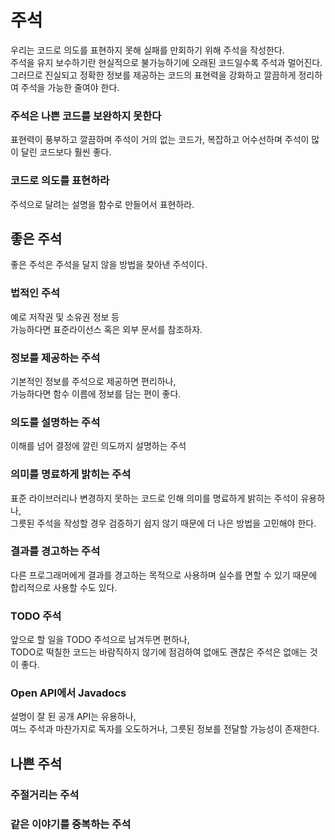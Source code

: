 # 주석

우리는 코드로 의도를 표현하지 못해 실패를 만회하기 위해 주석을 작성한다.    
주석을 유지 보수하기란 현실적으로 불가능하기에 오래된 코드일수록 주석과 멀어진다.   
그러므로 진실되고 정확한 정보를 제공하는 코드의 표현력을 강화하고 깔끔하게 정리하여 주석을 가능한 줄여야 한다.    

### 주석은 나쁜 코드를 보완하지 못한다
표현력이 풍부하고 깔끔하며 주석이 거의 없는 코드가, 복잡하고 어수선하며 주석이 많이 달린 코드보다 훨씬 좋다.    

### 코드로 의도를 표현하라
주석으로 달려는 설명을 함수로 만들어서 표현하라.

## 좋은 주석
좋은 주석은 주석을 달지 않을 방법을 찾아낸 주석이다.

### 법적인 주석    
예로 저작권 및 소유권 정보 등    
가능하다면 표준라이선스 혹은 외부 문서를 참조하자.

### 정보를 제공하는 주석    
기본적인 정보를 주석으로 제공하면 편리하나,    
가능하다면 함수 이름에 정보를 담는 편이 좋다.    

### 의도를 설명하는 주석
이해를 넘어 결정에 깔린 의도까지 설명하는 주석

### 의미를 명료하게 밝히는 주석
표준 라이브러리나 변경하지 못하는 코드로 인해 의미를 명료하게 밝히는 주석이 유용하나,    
그릇된 주석을 작성할 경우 검증하기 쉽지 않기 때문에 더 나은 방법을 고민해야 한다.    

### 결과를 경고하는 주석
다른 프로그래머에게 결과를 경고하는 목적으로 사용하며 실수를 면할 수 있기 때문에    
합리적으로 사용할 수도 있다.   

### TODO 주석
앞으로 할 일을 TODO 주석으로 남겨두면 편하나,    
TODO로 떡칠한 코드는 바람직하지 않기에 점검하여 없애도 괜찮은 주석은 없애는 것이 좋다.    

### Open API에서 Javadocs 
설명이 잘 된 공개 API는 유용하나,    
여느 주석과 마찬가지로 독자를 오도하거나, 그릇된 정보를 전달할 가능성이 존재한다.    


## 나쁜 주석

### 주절거리는 주석
### 같은 이야기를 중복하는 주석
